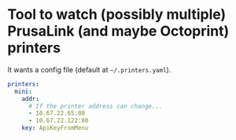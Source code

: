 # Tool to watch (possibly multiple) PrusaLink (and maybe Octoprint) printers

It wants a config file (default at `~/.printers.yaml`).

```yaml
printers:
  mini:
    addr:
      # If the printer address can change...
      - 10.67.22.65:80
      - 10.67.22.122:80
    key: ApiKeyFromMenu
```

